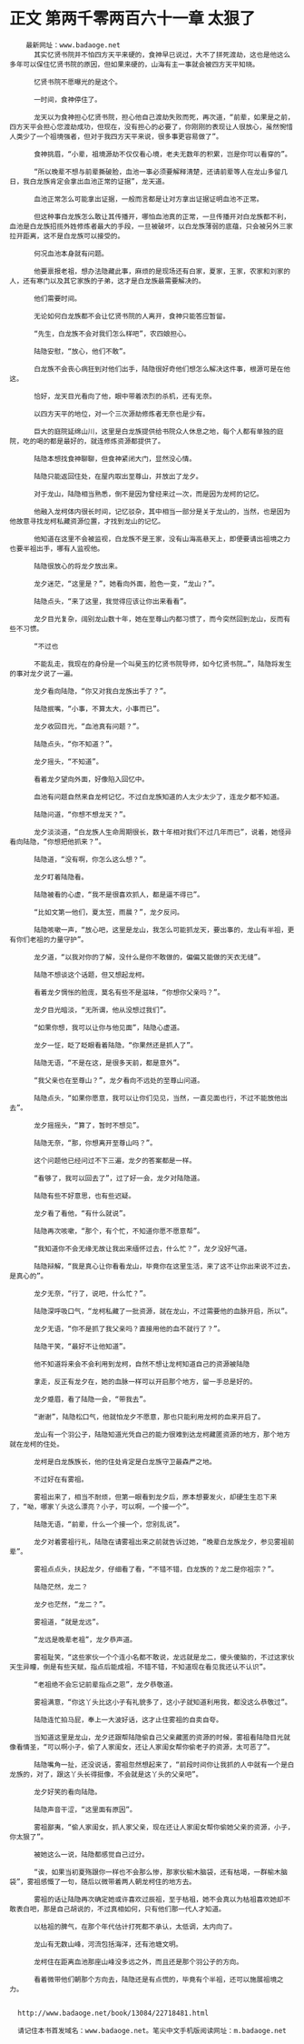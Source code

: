 # 正文 第两千零两百六十一章 太狠了
        最新网址：www.badaoge.net
          其实忆贤书院并不怕四方天平来硬的，食神早已说过，大不了拼死渡劫，这也是他这么多年可以保住忆贤书院的原因，但如果来硬的，山海有主一事就会被四方天平知晓。
      
          忆贤书院不愿曝光的是这个。
      
          一时间，食神停住了。
      
          龙天以为食神担心忆贤书院，担心他自己渡劫失败而死，再次道，“前辈，如果是之前，四方天平会担心您渡劫成功，但现在，没有担心的必要了，你刚刚的表现让人很放心，虽然惋惜人类少了一个祖境强者，但对于我四方天平来说，很多事更容易做了”。
      
          食神挑眉，“小辈，祖境源劫不仅仅看心境，老夫无数年的积累，岂是你可以看穿的”。
      
          “所以晚辈不想与前辈撕破脸，血池一事必须要解释清楚，还请前辈等人在龙山多留几日，我白龙族肯定会拿出血池正常的证据”，龙天道。
      
          血池正常怎么可能拿出证据，一般而言都是让对方拿出证据证明血池不正常。
      
          但这种事白龙族怎么敢让其传播开，哪怕血池真的正常，一旦传播开对白龙族都不利，血池是白龙族招揽外姓修炼者最大的手段，一旦被破坏，以白龙族薄弱的底蕴，只会被另外三家拉开距离，这不是白龙族可以接受的。
      
          何况血池本身就有问题。
      
          他要禀报老祖，想办法隐藏此事，麻烦的是现场还有白家，夏家，王家，农家和刘家的人，还有寒门以及其它家族的子弟，这才是白龙族最需要解决的。
      
          他们需要时间。
      
          无论如何白龙族都不会让忆贤书院的人离开，食神只能答应暂留。
      
          “先生，白龙族不会对我们怎么样吧”，农四娘担心。
      
          陆隐安慰，“放心，他们不敢”。
      
          白龙族不会丧心病狂到对他们出手，陆隐很好奇他们想怎么解决这件事，根源可是在他这。
      
          恰好，龙天目光看向了他，眼中带着浓烈的杀机，还有无奈。
      
          以四方天平的地位，对一个三次源劫修炼者无奈也是少有。
      
          巨大的庭院延绵山川，这里是白龙族提供给书院众人休息之地，每个人都有单独的庭院，吃的喝的都是最好的，就连修炼资源都提供了。
      
          陆隐本想找食神聊聊，但食神紧闭大门，显然没心情。
      
          陆隐只能返回住处，在屋内取出至尊山，并放出了龙夕。
      
          对于龙山，陆隐相当熟悉，倒不是因为曾经来过一次，而是因为龙柯的记忆。
      
          他融入龙柯体内很长时间，记忆驳杂，其中相当一部分是关于龙山的，当然，也是因为他故意寻找龙柯私藏资源位置，才找到龙山的记忆。
      
          他知道在这里不会被监视，白龙族不是王家，没有山海高悬天上，即便要请出祖境之力也要半祖出手，哪有人监视他。
      
          陆隐很放心的将龙夕放出来。
      
          龙夕迷茫，“这里是？”，她看向外面，脸色一变，“龙山？”。
      
          陆隐点头，“来了这里，我觉得应该让你出来看看”。
      
          龙夕目光复杂，阔别龙山数十年，她在至尊山内都习惯了，而今突然回到龙山，反而有些不习惯。
      
          “不过也
      
          不能乱走，我现在的身份是一个叫昊玉的忆贤书院导师，如今忆贤书院…”，陆隐将发生的事对龙夕说了一遍。
      
          龙夕看向陆隐，“你又对我白龙族出手了？”。
      
          陆隐抿嘴，“小事，不算太大，小事而已”。
      
          龙夕收回目光，“血池真有问题？”。
      
          陆隐点头，“你不知道？”。
      
          龙夕摇头，“不知道”。
      
          看着龙夕望向外面，好像陷入回忆中。
      
          血池有问题自然来自龙柯记忆，不过白龙族知道的人太少太少了，连龙夕都不知道。
      
          陆隐问道，“你想不想龙天？”。
      
          龙夕淡淡道，“白龙族人生命周期很长，数十年相对我们不过几年而已”，说着，她怪异看向陆隐，“你想把他抓来？”。
      
          陆隐道，“没有啊，你怎么这么想？”。
      
          龙夕盯着陆隐看。
      
          陆隐被看的心虚，“我不是很喜欢抓人，都是逼不得已”。
      
          “比如文第一他们，夏太笠，雨晨？”，龙夕反问。
      
          陆隐咳嗽一声，“放心吧，这里是龙山，我怎么可能抓龙天，要出事的，龙山有半祖，更有你们老祖的力量守护”。
      
          龙夕道，“以我对你的了解，没什么是你不敢做的，偏偏又能做的天衣无缝”。
      
          陆隐不想谈这个话题，但又想起龙柯。
      
          看着龙夕惆怅的脸庞，莫名有些不是滋味，“你想你父亲吗？”。
      
          龙夕目光暗淡，“无所谓，他从没想过我们”。
      
          “如果你想，我可以让你与他见面”，陆隐心虚道。
      
          龙夕一怔，眨了眨眼看着陆隐，“你果然还是抓人了”。
      
          陆隐无语，“不是在这，是很多天前，都是意外”。
      
          “我父亲也在至尊山？”，龙夕看向不远处的至尊山问道。
      
          陆隐点头，“如果你愿意，我可以让你们见见，当然，一直见面也行，不过不能放他出去”。
      
          龙夕摇摇头，“算了，暂时不想见”。
      
          陆隐无奈，“那，你想离开至尊山吗？”。
      
          这个问题他已经问过不下三遍，龙夕的答案都是一样。
      
          “看够了，我可以回去了”，过了好一会，龙夕对陆隐道。
      
          陆隐有些不好意思，也有些迟疑。
      
          龙夕看了看他，“有什么就说”。
      
          陆隐再次咳嗽，“那个，有个忙，不知道你愿不愿意帮”。
      
          “我知道你不会无缘无故让我出来缅怀过去，什么忙？”，龙夕没好气道。
      
          陆隐辩解，“我是真心让你看看龙山，毕竟你在这里生活，来了这不让你出来说不过去，是真心的”。
      
          龙夕无奈，“行了，说吧，什么忙？”。
      
          陆隐深呼吸口气，“龙柯私藏了一批资源，就在龙山，不过需要他的血脉开启，所以”。
      
          龙夕无语，“你不是抓了我父亲吗？直接用他的血不就行了？”。
      
          陆隐干笑，“最好不让他知道”。
      
          他不知道将来会不会利用到龙柯，自然不想让龙柯知道自己的资源被陆隐
      
          拿走，反正有龙夕在，她的血脉一样可以开启那个地方，留一手总是好的。
      
          龙夕蹙眉，看了陆隐一会，“带我去”。
      
          “谢谢”，陆隐松口气，他就怕龙夕不愿意，那也只能利用龙柯的血来开启了。
      
          龙山有一个羽公子，陆隐知道光凭自己的能力很难到达龙柯藏匿资源的地方，那个地方就在龙柯的住处。
      
          龙柯是白龙族族长，他的住处肯定是白龙族守卫最森严之地。
      
          不过好在有雾祖。
      
          雾祖出来了，相当不耐烦，但第一眼看到龙夕后，原本想要发火，却硬生生忍下来了，“呦，哪家丫头这么漂亮？小子，可以啊，一个接一个”。
      
          陆隐无语，“前辈，什么一个接一个，您别乱说”。
      
          龙夕对着雾祖行礼，陆隐在请雾祖出来之前就告诉过她，“晚辈白龙族龙夕，参见雾祖前辈”。
      
          雾祖点点头，扶起龙夕，仔细看了看，“不错不错，白龙族的？龙二是你祖宗？”。
      
          陆隐茫然，龙二？
      
          龙夕也茫然，“龙二？”。
      
          雾祖道，“就是龙远”。
      
          “龙远是晚辈老祖”，龙夕恭声道。
      
          雾祖耻笑，“这些家伙一个个连小名都不敢说，龙远就是龙二，傻头傻脑的，不过这家伙天生异瞳，倒是有些天赋，指点后能成祖，不错不错，不知道现在看见我还认不认识”。
      
          “老祖绝不会忘记前辈指点之恩”，龙夕恭敬道。
      
          雾祖满意，“你这丫头比这小子有礼貌多了，这小子就知道利用我，都没这么恭敬过”。
      
          陆隐连忙拍马屁，奉上一大波好话，这才止住雾祖的自卖自夸。
      
          当知道这里是龙山，龙夕还跟帮陆隐偷自己父亲藏匿的资源的时候，雾祖看陆隐目光就像看情圣，“可以啊小子，偷了人家闺女，还让人家闺女帮你偷老子的资源，太可恶了”。
      
          陆隐嘴角一扯，还没说话，雾祖忽然想起来了，“前段时间你让我抓的人中就有一个是白龙族的，对了，跟这丫头长得挺像，不会就是这丫头的父亲吧”。
      
          龙夕好笑的看向陆隐。
      
          陆隐声音干涩，“这里面有原因”。
      
          雾祖鄙夷，“偷人家闺女，抓人家父亲，现在还让人家闺女帮你偷她父亲的资源，小子，你太狠了”。
      
          被她这么一说，陆隐都感觉自己过分。
      
          “诶，如果当初夏殇跟你一样也不会那么惨，那家伙榆木脑袋，还有枯竭，一群榆木脑袋”，雾祖感慨了一句，随后以微带着两人朝龙柯住的地方去。
      
          雾祖的话让陆隐再次确定她或许喜欢过辰祖，至于枯祖，她不会真以为枯祖喜欢她却不敢表白吧，那是自己胡说的，不过真相如何，只有他们那一代人才知道。
      
          以枯祖的脾气，在那个年代估计打死都不承认，太低调，太内向了。
      
          龙山有无数山峰，河流包括海洋，还有池塘文明。
      
          龙柯住在距离血池那座山峰没多远之外，而且还是那个羽公子的方向。
      
          看着微带他们朝那个方向去，陆隐还是有点慌的，毕竟有个半祖，还可以施展祖境之力。
      
      
      http://www.badaoge.net/book/13084/22718481.html
      
      请记住本书首发域名：www.badaoge.net。笔尖中文手机版阅读网址：m.badaoge.net
